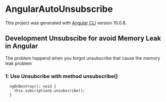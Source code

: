 # AngularAutoUnsubscribe

This project was generated with [Angular CLI](https://github.com/angular/angular-cli) version 10.0.8.

## Development Unsubscibe for avoid Memory Leak in Angular
The problem happend when you forgot unsubscribe that cause the memory leak problem

### 1: Use Unsubcribe with method unsubscribe()
```
  ngOnDestroy(): void {
    this.subcription$.unsubscribe();
  }
```
